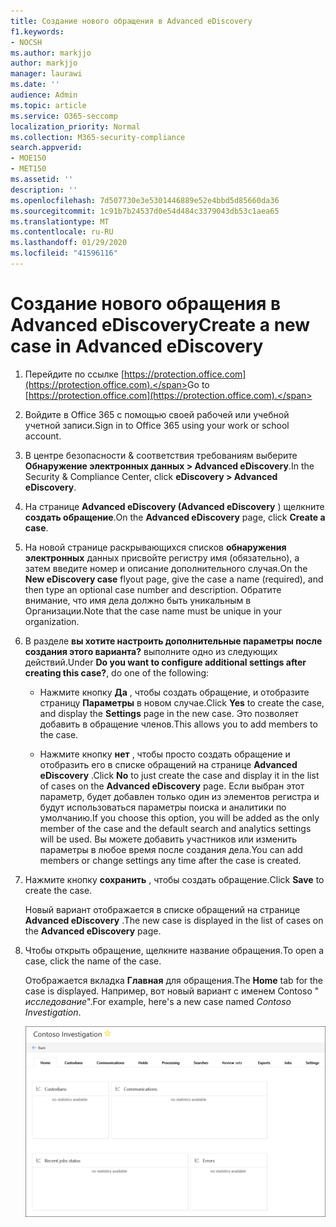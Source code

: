 ```yaml
---
title: Создание нового обращения в Advanced eDiscovery
f1.keywords:
- NOCSH
ms.author: markjjo
author: markjjo
manager: laurawi
ms.date: ''
audience: Admin
ms.topic: article
ms.service: O365-seccomp
localization_priority: Normal
ms.collection: M365-security-compliance
search.appverid:
- MOE150
- MET150
ms.assetid: ''
description: ''
ms.openlocfilehash: 7d507730e3e5301446889e52e4bbd5d85660da36
ms.sourcegitcommit: 1c91b7b24537d0e54d484c3379043db53c1aea65
ms.translationtype: MT
ms.contentlocale: ru-RU
ms.lasthandoff: 01/29/2020
ms.locfileid: "41596116"
---
```

# <a name="create-a-new-case-in-advanced-ediscovery"></a><span data-ttu-id="0419a-102">Создание нового обращения в Advanced eDiscovery</span><span class="sxs-lookup"><span data-stu-id="0419a-102">Create a new case in Advanced eDiscovery</span></span>  

1. <span data-ttu-id="0419a-103">Перейдите по ссылке [https://protection.office.com](https://protection.office.com).</span><span class="sxs-lookup"><span data-stu-id="0419a-103">Go to [https://protection.office.com](https://protection.office.com).</span></span>
    
2. <span data-ttu-id="0419a-104">Войдите в Office 365 с помощью своей рабочей или учебной учетной записи.</span><span class="sxs-lookup"><span data-stu-id="0419a-104">Sign in to Office 365 using your work or school account.</span></span>
    
3. <span data-ttu-id="0419a-105">В центре безопасности & соответствия требованиям выберите **Обнаружение электронных данных > Advanced eDiscovery**.</span><span class="sxs-lookup"><span data-stu-id="0419a-105">In the Security & Compliance Center, click **eDiscovery > Advanced eDiscovery**.</span></span>
 
4. <span data-ttu-id="0419a-106">На странице **Advanced eDiscovery (Advanced eDiscovery** ) щелкните **создать обращение**.</span><span class="sxs-lookup"><span data-stu-id="0419a-106">On the **Advanced eDiscovery** page, click **Create a case**.</span></span>
    
5. <span data-ttu-id="0419a-107">На новой странице раскрывающихся списков **обнаружения электронных** данных присвойте регистру имя (обязательно), а затем введите номер и описание дополнительного случая.</span><span class="sxs-lookup"><span data-stu-id="0419a-107">On the **New eDiscovery case** flyout page, give the case a name (required), and then type an optional case number and description.</span></span> <span data-ttu-id="0419a-108">Обратите внимание, что имя дела должно быть уникальным в Организации.</span><span class="sxs-lookup"><span data-stu-id="0419a-108">Note that the case name must be unique in your organization.</span></span>

6. <span data-ttu-id="0419a-109">В разделе **вы хотите настроить дополнительные параметры после создания этого варианта?** выполните одно из следующих действий.</span><span class="sxs-lookup"><span data-stu-id="0419a-109">Under **Do you want to configure additional settings after creating this case?**, do one of the following:</span></span>

    - <span data-ttu-id="0419a-110">Нажмите кнопку **Да** , чтобы создать обращение, и отобразите страницу **Параметры** в новом случае.</span><span class="sxs-lookup"><span data-stu-id="0419a-110">Click **Yes** to create the case, and display the **Settings** page in the new case.</span></span> <span data-ttu-id="0419a-111">Это позволяет добавить в обращение членов.</span><span class="sxs-lookup"><span data-stu-id="0419a-111">This allows you to add members to the case.</span></span>
    
    - <span data-ttu-id="0419a-112">Нажмите кнопку **нет** , чтобы просто создать обращение и отобразить его в списке обращений на странице **Advanced eDiscovery** .</span><span class="sxs-lookup"><span data-stu-id="0419a-112">Click **No** to just create the case and display it in the list of cases on the **Advanced eDiscovery** page.</span></span> <span data-ttu-id="0419a-113">Если выбран этот параметр, будет добавлен только один из элементов регистра и будут использоваться параметры поиска и аналитики по умолчанию.</span><span class="sxs-lookup"><span data-stu-id="0419a-113">If you choose this option, you will be added as the only member of the case and the default search and analytics settings will be used.</span></span> <span data-ttu-id="0419a-114">Вы можете добавить участников или изменить параметры в любое время после создания дела.</span><span class="sxs-lookup"><span data-stu-id="0419a-114">You can add members or change settings any time after the case is created.</span></span>

7. <span data-ttu-id="0419a-115">Нажмите кнопку **сохранить** , чтобы создать обращение.</span><span class="sxs-lookup"><span data-stu-id="0419a-115">Click **Save** to create the case.</span></span>

    <span data-ttu-id="0419a-116">Новый вариант отображается в списке обращений на странице **Advanced eDiscovery** .</span><span class="sxs-lookup"><span data-stu-id="0419a-116">The new case is displayed in the list of cases on the **Advanced eDiscovery** page.</span></span> 

8. <span data-ttu-id="0419a-117">Чтобы открыть обращение, щелкните название обращения.</span><span class="sxs-lookup"><span data-stu-id="0419a-117">To open a case, click the name of the case.</span></span> 

    <span data-ttu-id="0419a-118">Отображается вкладка **Главная** для обращения.</span><span class="sxs-lookup"><span data-stu-id="0419a-118">The **Home** tab for the case is displayed.</span></span> <span data-ttu-id="0419a-119">Например, вот новый вариант с именем Contoso " *исследование*".</span><span class="sxs-lookup"><span data-stu-id="0419a-119">For example, here's a new case named *Contoso Investigation*.</span></span>

    ![Вкладка "Главная" для нового случая в Advanced eDiscovery](media/newAeDcase.png)
